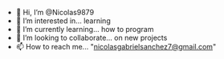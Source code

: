 - 👋 Hi, I’m @Nicolas9879
- 👀 I’m interested in... learning
- 🌱 I’m currently learning... how to program
- 💞️ I’m looking to collaborate... on new projects
- 📫 How to reach me... "nicolasgabrielsanchez7@gmail.com"

<!---
Nicolas9879/Nicolas9879 is a ✨ special ✨ repository because its `README.md` (this file) appears on your GitHub profile.
You can click the Preview link to take a look at your changes.
--->
